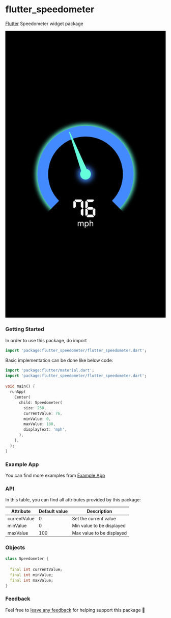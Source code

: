 # flutter_speedometer

[Flutter](https://flutter.io) Speedometer widget package

![](flutter_speedometer_1.png)

### Getting Started

In order to use this package, do import
```dart
import 'package:flutter_speedometer/flutter_speedometer.dart';
```

Basic implementation can be done like below code:
```dart
import 'package:flutter/material.dart';
import 'package:flutter_speedometer/flutter_speedometer.dart';

void main() {
  runApp(
    Center(
      child: Speedometer(
        size: 250,
        currentValue: 76,
        minValue: 0,
        maxValue: 180,
        displayText: 'mph',
      ),
    ),
  );
}
```

### Example App
You can find more examples from [Example App](example)


### API
In this table, you can find all attributes provided by this package:

| Attribute           | Default value                     | Description |
| ------------------- | --------------------------------- | ----------- |
| currentValue        | 0                                 | Set the current value |
| minValue            | 0                                 | Min value to be displayed |
| maxValue            | 100                               | Max value to be displayed |

### Objects
```dart
class Speedometer {

  final int currentValue;
  final int minValue;
  final int maxValue;
}
 ```


### Feedback

Feel free to [leave any feedback](https://github.com/ltdangkhoa/Flutter-Speedometer/issues) for helping support this package 🍻 
